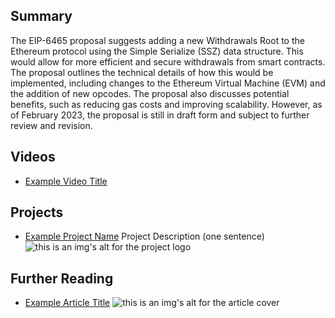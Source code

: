 ## Summary

The EIP-6465 proposal suggests adding a new Withdrawals Root to the Ethereum protocol using the Simple Serialize (SSZ) data structure. This would allow for more efficient and secure withdrawals from smart contracts. The proposal outlines the technical details of how this would be implemented, including changes to the Ethereum Virtual Machine (EVM) and the addition of new opcodes. The proposal also discusses potential benefits, such as reducing gas costs and improving scalability. However, as of February 2023, the proposal is still in draft form and subject to further review and revision.

## Videos

- [Example Video Title](https://www.youtube.com/watch?v=TDGq4aeevgY)

## Projects

- [Example Project Name](https://xxxx.xxx/xxxxx) Project Description (one sentence) ![this is an img's alt for the project logo](https://xxxx.xxx/project-logo.xxx)

## Further Reading

- [Example Article Title](https://xxxx.xxx/xxxxx) ![this is an img's alt for the article cover](https://xxxx.xxx/article-cover.xxx)
